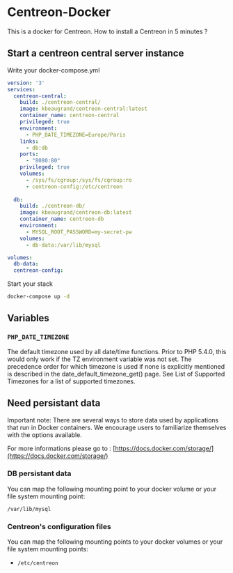 # Centreon-Docker

This is a docker for Centreon. How to install a Centreon in 5 minutes ?

## Start a centreon central server instance

Write your docker-compose.yml

```yml
version: '3'
services: 
  centreon-central:
    build: ./centreon-central/
    image: kbeaugrand/centreon-central:latest
    container_name: centreon-central
    privileged: true
    environment:
      - PHP_DATE_TIMEZONE=Europe/Paris
    links: 
      - db:db
    ports: 
      - "8080:80"
    privileged: true
    volumes:
      - /sys/fs/cgroup:/sys/fs/cgroup:ro
      - centreon-config:/etc/centreon
      
  db:
    build: ./centreon-db/
    image: kbeaugrand/centreon-db:latest
    container_name: centreon-db
    environment: 
      - MYSQL_ROOT_PASSWORD=my-secret-pw
    volumes:
      - db-data:/var/lib/mysql

volumes: 
  db-data:
  centreon-config:
```

Start your stack

```sh
docker-compose up -d
```

## Variables

### `PHP_DATE_TIMEZONE`

The default timezone used by all date/time functions. Prior to PHP 5.4.0, this would only work if the TZ environment variable was not set. The precedence order for which timezone is used if none is explicitly mentioned is described in the date_default_timezone_get() page. See List of Supported Timezones for a list of supported timezones.

## Need persistant data

Important note: There are several ways to store data used by applications that run in Docker containers. We encourage users to familiarize themselves with the options available.

For more informations please go to : [https://docs.docker.com/storage/](https://docs.docker.com/storage/)

### DB persistant data

You can map the following mounting point to your docker volume or your file system mounting point:

`/var/lib/mysql`

### Centreon's configuration files

You can map the following mounting points to your docker volumes or your file system mounting points:

* `/etc/centreon`
